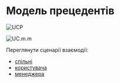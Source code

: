 # Модель прецедентів

![UCP](http://www.plantuml.com/plantuml/png/ZPJTJjH05CUltQUOBBUox7OJWsHfYEYb2JVSUJDjfz2msv9scXZZnGBnuux4c2KX6gAyGArYweBu2cTUmIVnpB0ppCeWDjbkvdpy_kUScSvQmMdEoz6mrIBuvCdMDYVRZ4OibmRr3E8ivQH8Nh1Lhql2R9Zbgy6GXZl-1hxe5biXWy3VNDyOB0N-O4b6-ogPfP5cgJKDUPQJDXp3fHX38_R4lZY06YhnfareGJOBbfE5E8wNWsWkuGESmK_yVOFlS2R6AlWfJL4QuuCWed5yfP1cdCsQoEBhaEWXmn3J4Bo3SnJTGsO3Ku9_5NoHDOa9r0HLAkaHh-wR3748Kp4XicAehwg7kaEmi4jP4e6fh6lMp3uqrrBd27eh8sfBym8QInKgQUYOaSacL3kcWSLoyQMlngFCwbKMBAG58sqr-qvF3lzP2aUA-qFipqiqLbjgV3851zDbBEYwU9xXLL3BJ2HMs6jZaSL4Z1rSpt1TuDAK-aaFKqChcEA83gGMWOlvFOTAun5W3ebBODIXCu5JgCL4pwAUusiO1fiJv6IDPgnZUuCTs-UO0oQJXUK7mMriCuWJoSPMlyAvECJg3fG2dfLVqE3x4gRsyK45p76VMLkyTqTZAEzkRP3uwraQibrU39OItn3_X-dTpdoIyeGdx0RJkulPlvtvc7AwcoNfpKhxSnU3tevEnzV3MI7iEMTfLBHQzqntnZ-o_Dhj_TlTTxlHNyXFE5fKpjvVQq-lIxMMfnjJh0z_XgIMSQYDMB9bZgxDdjlSTvbxQa3MzHzd6RUl_y1_b2VXJY6tmLZX8to6KpXLr_a9l6uR3wuRSGGr-Jr-JxokrzKNcmQtrd1HZeP_0000)

![UC.m.m](http://www.plantuml.com/plantuml/png/fPF1Qfn06CVlFiM7EMUoB5tN5YEXFVVOMo-ZZiaITM0SeVHaixIddahOm99Ishp0LfeWDDc-mZUlq2VfE57MWAc53eZCv__x_VNlV4Uvf48MQM9Pe9TO79z8E64qOiA2TdanpoJaYxViS3g1a2TS70O93KzzB_1VlI0fIRs3mFSE6frlsbWMTHIpfw7a0coyn6kyqzSFlC5hLTf0StX9CthC1Em5GKJZ-BwXo5b8SmRs0ulN6QwRFhN42ZVg36lGk0r-nwqgzVrM5pHxeukrUc_ezysmvph1N-3aIOl_gg6LeTKzl5gfSX2i6xltVemyQyaNUAjMUFUltDaOrscvvxXj28Qgtk4lRL9fOAKB9fHUGchvY9apPZPlpJvXRGW_iVulm_cOeJjiE9wR-_0SPLmoI5WiWSUzQAEdh3Kt2oznYpTggSxKHr2heS-gINUm3TFGTsU02EAtEtW6x8tKkhmlcG4fHYJEk6G-Bd6194CIe-b6RJ_QxoIctflzc7FPd_t0VouMuMdU_8zTNf_n6rxX5TYunY_umTuzMMEjBh22t-KvJ2VJIPTQ1xQEzAP8apy0)

Переглянути сценарії взаємодії:
  * [спільні](Common%20use%20cases.md)
  * [користувача](User%20use%20cases.md)
  * [менеджера](Manager%20use%20cases.md)
